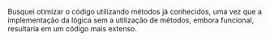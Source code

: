 Busquei otimizar o código utilizando métodos já conhecidos, uma vez que a implementação da lógica sem a utilização de métodos, embora funcional, resultaria em um código mais extenso.